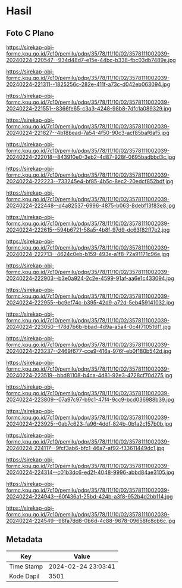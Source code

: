 # Hasil

## Foto C Plano

https://sirekap-obj-formc.kpu.go.id/7c10/pemilu/pdpr/35/78/11/10/02/3578111002039-20240224-220547--934d48d7-e15e-44bc-b338-fbc03db7489e.jpg

https://sirekap-obj-formc.kpu.go.id/7c10/pemilu/pdpr/35/78/11/10/02/3578111002039-20240224-221311--1825256c-282e-411f-a73c-d042eb063094.jpg

https://sirekap-obj-formc.kpu.go.id/7c10/pemilu/pdpr/35/78/11/10/02/3578111002039-20240224-221551--8366fe65-c3a3-4248-98b8-7dfc1a089329.jpg

https://sirekap-obj-formc.kpu.go.id/7c10/pemilu/pdpr/35/78/11/10/02/3578111002039-20240224-221827--4b18bead-7a54-4f50-90c3-acf85baf6af5.jpg

https://sirekap-obj-formc.kpu.go.id/7c10/pemilu/pdpr/35/78/11/10/02/3578111002039-20240224-222018--843910e0-3eb2-4d87-928f-0695badbbd3c.jpg

https://sirekap-obj-formc.kpu.go.id/7c10/pemilu/pdpr/35/78/11/10/02/3578111002039-20240224-222223--733245e4-bf85-4b5c-8ec2-20edcf852bdf.jpg

https://sirekap-obj-formc.kpu.go.id/7c10/pemilu/pdpr/35/78/11/10/02/3578111002039-20240224-222448--d4a82537-6996-4875-b063-8debf13f83e8.jpg

https://sirekap-obj-formc.kpu.go.id/7c10/pemilu/pdpr/35/78/11/10/02/3578111002039-20240224-222615--594b6721-58a5-4b8f-97d9-dc63f82ff7e2.jpg

https://sirekap-obj-formc.kpu.go.id/7c10/pemilu/pdpr/35/78/11/10/02/3578111002039-20240224-222713--4624c0eb-b159-493e-a1f8-72a91171c96e.jpg

https://sirekap-obj-formc.kpu.go.id/7c10/pemilu/pdpr/35/78/11/10/02/3578111002039-20240224-222903--b3e0a924-2c2e-4599-91af-aa6e1c433094.jpg

https://sirekap-obj-formc.kpu.go.id/7c10/pemilu/pdpr/35/78/11/10/02/3578111002039-20240224-222955--bc9ef74c-b395-42d9-a72d-5eb459141032.jpg

https://sirekap-obj-formc.kpu.go.id/7c10/pemilu/pdpr/35/78/11/10/02/3578111002039-20240224-223050--f78d7b6b-bbad-4d9a-a5a4-0c4f710516f1.jpg

https://sirekap-obj-formc.kpu.go.id/7c10/pemilu/pdpr/35/78/11/10/02/3578111002039-20240224-223237--2469f677-cce9-416a-976f-eb0f180b542d.jpg

https://sirekap-obj-formc.kpu.go.id/7c10/pemilu/pdpr/35/78/11/10/02/3578111002039-20240224-223519--bbd81108-b4ca-4d81-92e3-4728cf70d275.jpg

https://sirekap-obj-formc.kpu.go.id/7c10/pemilu/pdpr/35/78/11/10/02/3578111002039-20240224-223809--07a97c97-b9c1-47f4-9cc9-bcd036988b39.jpg

https://sirekap-obj-formc.kpu.go.id/7c10/pemilu/pdpr/35/78/11/10/02/3578111002039-20240224-223925--0ab7c623-fa96-4ddf-824b-0b1a2c157b0b.jpg

https://sirekap-obj-formc.kpu.go.id/7c10/pemilu/pdpr/35/78/11/10/02/3578111002039-20240224-224117--9fcf3ab6-bfc1-46a7-af92-f33611449dc1.jpg

https://sirekap-obj-formc.kpu.go.id/7c10/pemilu/pdpr/35/78/11/10/02/3578111002039-20240224-224314--c01b3dc6-ed2f-4048-9996-abbd84ae3105.jpg

https://sirekap-obj-formc.kpu.go.id/7c10/pemilu/pdpr/35/78/11/10/02/3578111002039-20240224-224943--60f436a1-25bd-424b-a3f8-952b4d2bb114.jpg

https://sirekap-obj-formc.kpu.go.id/7c10/pemilu/pdpr/35/78/11/10/02/3578111002039-20240224-224549--98fa7dd8-0b6d-4c88-9678-09658fc8cb6c.jpg


## Metadata

| Key        | Value               |
| ---------- | ------------------- |
| Time Stamp | 2024-02-24 23:03:41 |
| Kode Dapil | 3501                |



